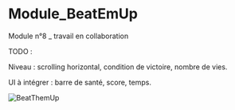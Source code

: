 # Module_BeatEmUp
Module n°8 _ travail en collaboration

TODO :

Niveau : scrolling horizontal, condition de victoire, nombre de vies. 

UI à intégrer : barre de santé, score, temps.

![BeatThemUp](https://user-images.githubusercontent.com/104986291/197148896-94a2cab2-c02b-4e41-928f-101bcac97fe8.gif)
